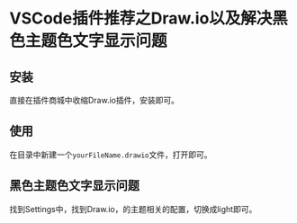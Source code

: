 # VSCode插件推荐之Draw.io以及解决黑色主题色文字显示问题

## 安装

直接在插件商城中收缩Draw.io插件，安装即可。

## 使用

在目录中新建一个`yourFileName.drawio`文件，打开即可。

## 黑色主题色文字显示问题

找到Settings中，找到Draw.io，的主题相关的配置，切换成light即可。
